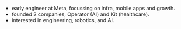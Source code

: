 - early engineer at Meta, focussing on infra, mobile apps and growth.
- founded 2 companies, Operator (AI) and Kit (healthcare).
- interested in engineering, robotics, and AI.
<!---
philfung/philfung is a ✨ special ✨ repository because its `README.md` (this file) appears on your GitHub profile.
You can click the Preview link to take a look at your changes.
--->

